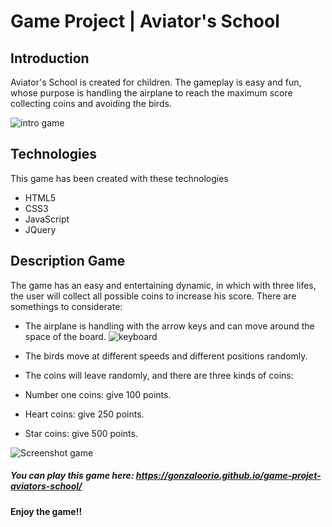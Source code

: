 

# Game Project | Aviator's School

## Introduction

Aviator's School is created for children. The gameplay is easy and fun, whose purpose is handling the airplane to reach the maximum score collecting coins and avoiding the birds.

![intro game](https://raw.githubusercontent.com/GonzaloOrio/game-projet-aviators-school/master/img/demo.png)

## Technologies

This game has been created with these technologies
  - HTML5
  - CSS3
  - JavaScript
  - JQuery

## Description Game


The game has an easy and entertaining dynamic, in which with three lifes, the user will collect all possible coins to increase his score. There are somethings to considerate:


 - The airplane is handling with the arrow keys and can move around the space of the board.
![keyboard](<img src="http://ayudaexcel.com/wp-content/uploads/2014/10/flechas.png" alt="Drawing" style="width: 80px; margin-left:30px;"/>)

 - The birds move at different speeds and different positions randomly.
 - The coins will leave randomly, and there are three kinds of coins:

  - Number one coins: give 100 points.

  - Heart coins: give 250 points.

  - Star coins: give 500 points.


![Screenshot game](https://raw.githubusercontent.com/GonzaloOrio/game-projet-aviators-school/master/img/fondo.png)

##### You can play this game here: https://gonzaloorio.github.io/game-projet-aviators-school/

#### Enjoy the game!!
